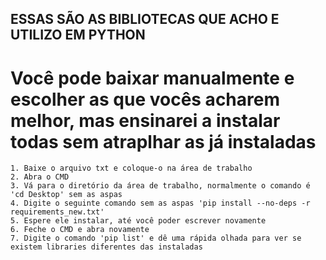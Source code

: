 ## ESSAS SÃO AS BIBLIOTECAS QUE ACHO E UTILIZO EM PYTHON


# Você pode baixar manualmente e escolher as que vocês acharem melhor, mas ensinarei a instalar todas sem atraplhar as já instaladas


    1. Baixe o arquivo txt e coloque-o na área de trabalho
    2. Abra o CMD
    3. Vá para o diretório da área de trabalho, normalmente o comando é 'cd Desktop' sem as aspas
    4. Digite o seguinte comando sem as aspas 'pip install --no-deps -r requirements_new.txt'
    5. Espere ele instalar, até você poder escrever novamente
    6. Feche o CMD e abra novamente
    7. Digite o comando 'pip list' e dê uma rápida olhada para ver se existem libraries diferentes das instaladas
